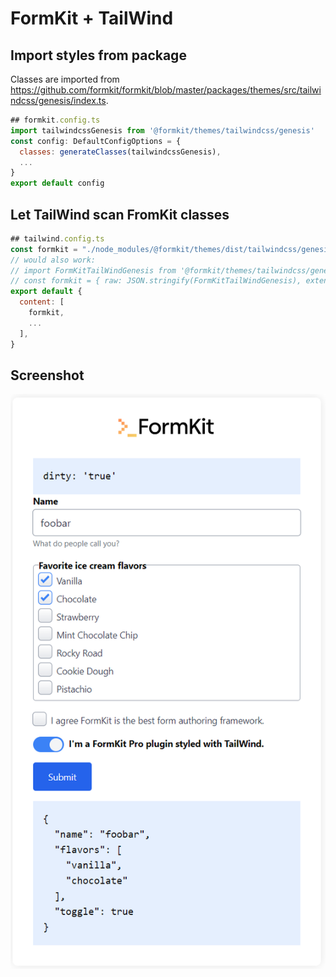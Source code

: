 # FormKit + TailWind


## Import styles from package

Classes are imported from https://github.com/formkit/formkit/blob/master/packages/themes/src/tailwindcss/genesis/index.ts.

```js
## formkit.config.ts
import tailwindcssGenesis from '@formkit/themes/tailwindcss/genesis'
const config: DefaultConfigOptions = {
  classes: generateClasses(tailwindcssGenesis),
  ...
}
export default config
```

## Let TailWind scan FromKit classes
```js
## tailwind.config.ts
const formkit = "./node_modules/@formkit/themes/dist/tailwindcss/genesis/**/*.mjs"
// would also work:
// import FormKitTailWindGenesis from '@formkit/themes/tailwindcss/genesis'
// const formkit = { raw: JSON.stringify(FormKitTailWindGenesis), extension: "js" }
export default {
  content: [
    formkit,
    ...
  ],
}

```

## Screenshot
![Screenshot](screenshot.png)

